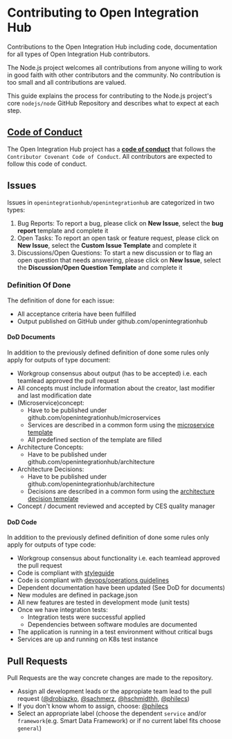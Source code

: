 # Contributing to Open Integration Hub
Contributions to the Open Integration Hub including code, documentation for all types of Open Integration Hub
contributors.

The Node.js project welcomes all contributions from anyone willing to work in
good faith with other contributors and the community. No contribution is too
small and all contributions are valued.

This guide explains the process for contributing to the Node.js project's core
`nodejs/node` GitHub Repository and describes what to expect at each step.

## [Code of Conduct](./CODE_OF_CONDUCT.md)

The Open Integration Hub project has a [**code of conduct**](https://github.com/openintegrationhub/openintegrationhub/blob/master/CODE_OF_CONDUCT.md) that follows the `Contributor Covenant Code of Conduct`.
All contributors are expected to follow this code of conduct.


## Issues

Issues in `openintegrationhub/openintegrationhub` are categorized in two types:

1. Bug Reports: To report a bug, please click on **New Issue**, select the **bug report** template and complete it
2. Open Tasks: To report an open task or feature request, please click on **New Issue**, select the **Custom Issue Template** and complete it
3. Discussions/Open Questions: To start a new discussion or to flag an open question that needs answering, please click on **New Issue**, select the **Discussion/Open Question Template** and complete it

### Definition Of Done

The definition of done for each issue:

- All acceptance criteria have been fulfilled
- Output published on GitHub under github.com/openintegrationhub

#### DoD Documents

In addition to the previously defined definition of done some rules only apply for outputs of type document:

- Workgroup consensus about output (has to be accepted) i.e. each teamlead approved the pull request
- All concepts must include information about the creator, last modifier and last modification date
- (Microservice)concept:
  - Have to be published under github.com/openintegrationhub/microservices
  - Services are described in a common form using the [microservice template](https://github.com/openintegrationhub/Microservices/blob/master/MicroserviceDescriptionTemplate.md)
  - All predefined section of the template are filled
- Architecture Concepts:
  - Have to be published under github.com/openintegrationhub/architecture
- Architecture Decisions:
  - Have to be published under github.com/openintegrationhub/architecture
  - Decisions are described in a common form using the [architecture decision template](https://github.com/openintegrationhub/Architecture/blob/master/Decisions/ArchitectureDecisionTemplate.md)
- Concept / document reviewed and accepted by CES quality manager 

#### DoD Code

In addition to the previously defined definition of done some rules only apply for outputs of type code:

- Workgroup consensus about functionality i.e. each teamlead approved the pull request
- Code is compliant with [styleguide](Guidelines/styleGuide.md)
- Code is compliant with [devops/operations guidelines](Guidelines/serviceOperations.md)
- Dependent documentation have been updated (See DoD for documents)
- New modules are defined in package.json
- All new features are tested in development mode (unit tests)
- Once we have integration tests:
  - Integration tests were successful applied
  - Dependencies between software modules are documented  
- The application is running in a test environment without critical bugs
- Services are up and running on K8s test instance

## Pull Requests

Pull Requests are the way concrete changes are made to the repository.

- Assign all development leads or the appropiate team lead to the pull request ([@drobiazko](https://github.com/drobiazko), [@sachmerz](https://github.com/sachmerz), [@hschmidthh](https://github.com/hschmidthh), [@philecs](https://github.com/philecs))
- If you don't know whom to assign, choose: [@philecs](https://github.com/philecs)
- Select an appropriate label (choose the dependent `service` and/or `framework`(e.g. Smart Data Framework) or if no current label fits choose `general`) 

<a id="developers-certificate-of-origin"></a>
